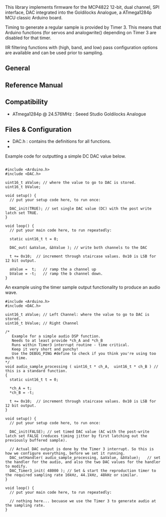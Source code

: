 This library implements firmware for the MCP4822 12-bit, dual channel, SPI interface, DAC integrated into the Goldilocks Analogue, a ATmega1284p MCU classic Arduino board.

Timing to generate a regular sample is provided by Timer 3.
This means that Arduino functions (for servos and analogwrite() depending on Timer 3 are disabled for that timer.

IIR filtering functions with (high, band, and low) pass configuration options are available and can be used prior to sampling.


## General



## Reference Manual



## Compatibility

  * ATmega1284p @ 24.576MHz : Seeed Studio Goldilocks Analogue

## Files & Configuration

* DAC.h : contains the definitions for all functions.
* 

Example code for outputting a simple DC DAC value below.

```

#include <Arduino.h>
#include <DAC.h>

uint16_t aValue; // where the value to go to DAC is stored.
uint16_t bValue;

void setup() {
  // put your setup code here, to run once:

  DAC_init(TRUE); // set single DAC value (DC) with the post write latch set TRUE.
}

void loop() {
  // put your main code here, to run repeatedly:

  static uint16_t t = 0;

  DAC_out( &aValue, &bValue ); // write both channels to the DAC

  t += 0x10;  // increment through staircase values. 0x10 is LSB for 12 bit output.

  aValue =  t;   // ramp the a channel up
  bValue = -t;   // ramp the b channel down.
}
```
An example using the timer sample output functionality to produce an audio wave.

```
#include <Arduino.h>
#include <DAC.h>

uint16_t aValue; // Left Channel: where the value to go to DAC is stored.
uint16_t bValue; // Right Channel

/*
   Example for a simple audio DSP function.
   Needs to at least provide *ch_A and *ch_B
   Runs within Timer3 interrupt routine - time critical.
   Keep it very short and punchy!
   Use the DEBUG_PING #define to check if you think you're using too much time.
*/
void audio_sample_processing ( uint16_t * ch_A,  uint16_t * ch_B ) // this is a standard function.
{
  static uint16_t t = 0;

  *ch_A = t;
  *ch_B = -t;

  t += 0x10;  // increment through staircase values. 0x10 is LSB for 12 bit output.
}

void setup() {
  // put your setup code here, to run once:

  DAC_init(FALSE); // set timed DAC value (AC with the post-write latch set FALSE (reduces timing jitter by first latching out the previously buffered sample).

  // Actual DAC output is done by the Timer 3 interrupt. So this is how we configure everything, before we set it running.
  DAC_setHandler( audio_sample_processing, &aValue, &bValue);   // set the handler for the audio, and also the two DAC values for the handler to modify.
  DAC_Timer3_init( 48000 ); // Set & start the reproduction timer to the required sampling rate 16kHz, 44.1kHz, 48kHz or similar.
}

void loop() {
  // put your main code here, to run repeatedly:

  // nothing here... becuase we use the Timer 3 to generate audio at the sampling rate.
}
```
